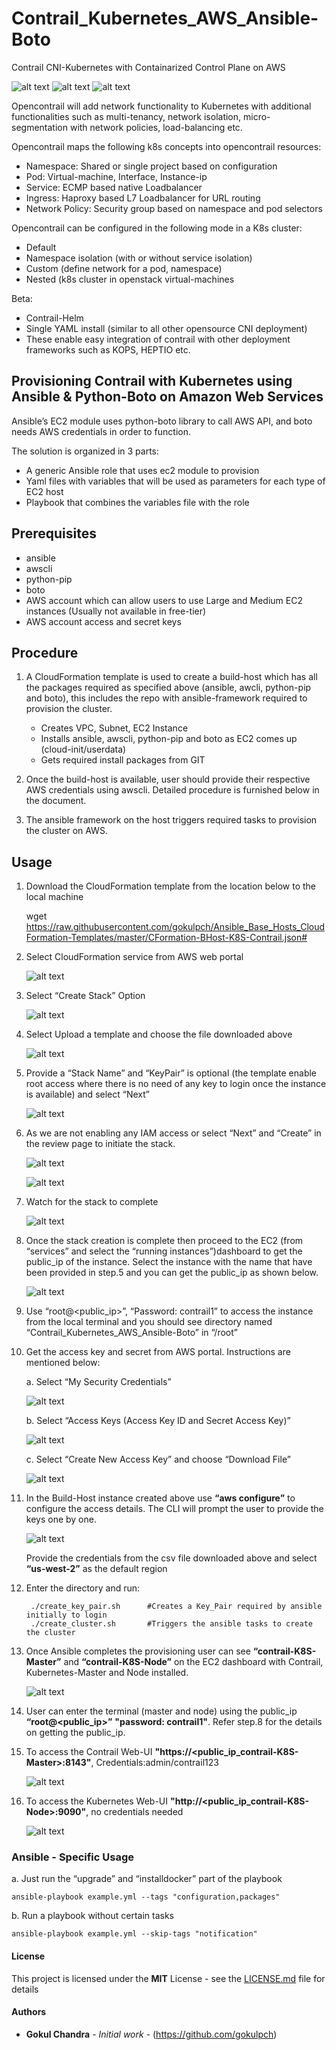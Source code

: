 # Contrail_Kubernetes_AWS_Ansible-Boto
Contrail CNI-Kubernetes with Containarized Control Plane on AWS

  ![alt text](http://talligent.com/wp-content/uploads/2015/10/Screen-Shot-2015-12-01-at-9.17.50-PM.png)   ![alt text](https://www.cncf.io/wp-content/uploads/sites/2/2017/05/logo_kubernetes.png) ![alt text](https://www.brandsoftheworld.com/sites/default/files/styles/logo-thumbnail/public/112012/amazon.com_web_services.png?itok=IbCS6QAe) 

Opencontrail will add network functionality to Kubernetes with additional functionalities such as multi-tenancy, network isolation, micro-segmentation with network policies, load-balancing etc.

Opencontrail maps the following k8s concepts into opencontrail resources:

   * Namespace:	Shared or single project based on configuration
   * Pod:	Virtual-machine, Interface, Instance-ip
   * Service:	ECMP based native Loadbalancer
   * Ingress:	Haproxy based L7 Loadbalancer for URL routing
   * Network Policy:	Security group based on namespace and pod selectors

Opencontrail can be configured in the following mode in a K8s cluster:

   * Default
   * Namespace isolation (with or without service isolation)
   * Custom (define network for a pod, namespace)
   * Nested (k8s cluster in openstack virtual-machines
   
Beta:

   * Contrail-Helm
   * Single YAML install (similar to all other opensource CNI deployment)
   * These enable easy integration of contrail with other deployment frameworks such as KOPS, HEPTIO etc.

## Provisioning Contrail with Kubernetes using Ansible & Python-Boto on Amazon Web Services

Ansible’s EC2 module uses python-boto library to call AWS API, and boto needs AWS credentials in order to function.

The solution is organized in 3 parts:

   * A generic Ansible role that uses ec2 module to provision
   * Yaml files with variables that will be used as parameters for each type of EC2 host
   * Playbook that combines the variables file with the role

## Prerequisites

* ansible 
* awscli
* python-pip
* boto
* AWS account which can allow users to use Large and Medium EC2 instances (Usually not available in free-tier)
* AWS account access and secret keys

## Procedure

1.  A CloudFormation template is used to create a build-host which has all the packages required as specified above (ansible, awcli, python-pip and boto), this includes the repo with ansible-framework required to provision the cluster.

    * Creates VPC, Subnet, EC2 Instance
    * Installs ansible, awscli, python-pip and boto as EC2 comes up (cloud-init/userdata)
    * Gets required install packages from GIT

2.  Once the build-host is available, user should provide their respective AWS credentials using awscli. Detailed procedure is furnished below in the document.
3.  The ansible framework on the host triggers required tasks to provision the cluster on AWS.

## Usage

1. Download the CloudFormation template from the location below to the local machine

   wget https://raw.githubusercontent.com/gokulpch/Ansible_Base_Hosts_CloudFormation-Templates/master/CFormation-BHost-K8S-Contrail.json#

2. Select CloudFormation service from AWS web portal 

    ![alt text](https://github.com/gokulpch/Ansible_Base_Hosts_CloudFormation-Templates/blob/master/img/aws1.png)

3. Select “Create Stack” Option
 
    ![alt text](https://github.com/gokulpch/Ansible_Base_Hosts_CloudFormation-Templates/blob/master/img/aws2.png)
    
4. Select Upload a template and choose the file downloaded above
 
    ![alt text](https://github.com/gokulpch/Ansible_Base_Hosts_CloudFormation-Templates/blob/master/img/aws3.png)
    
5. Provide a “Stack Name” and “KeyPair” is optional (the template enable root access where there is no need of any key    to login once the instance is available) and select “Next”

    ![alt text](https://github.com/gokulpch/Ansible_Base_Hosts_CloudFormation-Templates/blob/master/img/aws4.png)
    
6. As we are not enabling any IAM access or select “Next” and “Create” in the review page to initiate the stack.

    ![alt text](https://github.com/gokulpch/Ansible_Base_Hosts_CloudFormation-Templates/blob/master/img/aws5.png)
    
    ![alt text](https://github.com/gokulpch/Ansible_Base_Hosts_CloudFormation-Templates/blob/master/img/aws6.png)

7. Watch for the stack to complete

    ![alt text](https://github.com/gokulpch/Ansible_Base_Hosts_CloudFormation-Templates/blob/master/img/aws7.png)
     
8. Once the stack creation is complete then proceed to the EC2 (from “services” and select the “running instances”)dashboard      to get the public_ip of the instance. Select the instance with the name that have been provided in step.5 and you can get      the public_ip as shown below.

    ![alt text](https://github.com/gokulpch/Ansible_Base_Hosts_CloudFormation-Templates/blob/master/img/aws8.png)
    
9. Use “root@<public_ip>”, “Password: contrail1” to access the instance from the local terminal and you should see directory      named “Contrail_Kubernetes_AWS_Ansible-Boto” in “/root”

10. Get the access key and secret from AWS portal. Instructions are mentioned below:

    a. Select “My Security Credentials”
    
       ![alt text](https://github.com/gokulpch/Ansible_Base_Hosts_CloudFormation-Templates/blob/master/img/aws9.png)
       
    b. Select “Access Keys (Access Key ID and Secret Access Key)”
    
       ![alt text](https://github.com/gokulpch/Ansible_Base_Hosts_CloudFormation-Templates/blob/master/img/aws10.png)
       
    c. Select “Create New Access Key” and choose “Download File”
    
       ![alt text](https://github.com/gokulpch/Ansible_Base_Hosts_CloudFormation-Templates/blob/master/img/aws11.png)

11. In the Build-Host instance created above use  **“aws configure”** to configure the access details. The CLI will prompt the         user to provide the keys one by one.

    ![alt text](https://github.com/gokulpch/Ansible_Base_Hosts_CloudFormation-Templates/blob/master/img/aws12.png)
       
    Provide the credentials from the csv file downloaded above and select **“us-west-2”** as the default region

12. Enter the directory and run:

    ```
     ./create_key_pair.sh      #Creates a Key_Pair required by ansible initially to login
     ./create_cluster.sh       #Triggers the ansible tasks to create the cluster
    
    ```
13. Once Ansible completes the provisioning user can see **“contrail-K8S-Master”** and **“contrail-K8S-Node”** on the EC2         dashboard with Contrail, Kubernetes-Master and Node installed.

    ![alt text](https://github.com/gokulpch/Ansible_Base_Hosts_CloudFormation-Templates/blob/master/img/aws-15.png)

14. User can enter the terminal (master and node) using the   public_ip **“root@<public_ip>”** **"password: contrail1"**.         Refer step.8 for the details on getting the public_ip.

15. To access the Contrail Web-UI **"https://<public_ip_contrail-K8S-Master>:8143"**, Credentials:admin/contrail123

    ![alt text](https://github.com/gokulpch/Ansible_Base_Hosts_CloudFormation-Templates/blob/master/img/aws-Contrail-UI.png)

16. To access the Kubernetes Web-UI **"http://<public_ip_contrail-K8S-Node>:9090"**, no credentials needed

    ![alt text](https://github.com/gokulpch/Ansible_Base_Hosts_CloudFormation-Templates/blob/master/img/aws-K8S-UI.png)

### Ansible - Specific Usage

a.  Just run the “upgrade” and “installdocker” part of the playbook

```ansible-playbook example.yml --tags "configuration,packages"```

b. Run a playbook without certain tasks

```ansible-playbook example.yml --skip-tags "notification"```


#### License

This project is licensed under the **MIT** License - see the [LICENSE.md](LICENSE.md) file for details

#### Authors

* **Gokul Chandra** - *Initial work* - (https://github.com/gokulpch)
